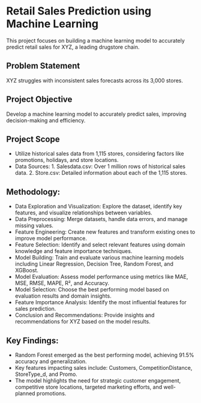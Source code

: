 # Retail Sales Prediction using Machine Learning
This project focuses on building a machine learning model to accurately predict retail sales for XYZ, a leading drugstore chain.

## Problem Statement
XYZ struggles with inconsistent sales forecasts across its 3,000 stores.

## Project Objective
Develop a machine learning model to accurately predict sales, improving decision-making and efficiency.

## Project Scope
  - Utilize historical sales data from 1,115 stores, considering factors like promotions, holidays, and store locations.
  - Data Sources:
        1. Salesdata.csv: Over 1 million rows of historical sales data.
        2. Store.csv: Detailed information about each of the 1,115 stores.
    
## Methodology:
  - Data Exploration and Visualization: Explore the dataset, identify key features, and visualize relationships between variables.
  - Data Preprocessing: Merge datasets, handle data errors, and manage missing values.
  - Feature Engineering: Create new features and transform existing ones to improve model performance.
  - Feature Selection: Identify and select relevant features using domain knowledge and feature importance techniques.
  - Model Building: Train and evaluate various machine learning models including Linear Regression, Decision Tree, Random Forest, and XGBoost.
  - Model Evaluation: Assess model performance using metrics like MAE, MSE, RMSE, MAPE, R², and Accuracy.
  - Model Selection: Choose the best performing model based on evaluation results and domain insights.
  - Feature Importance Analysis: Identify the most influential features for sales prediction.
  - Conclusion and Recommendations: Provide insights and recommendations for XYZ based on the model results.
    
## Key Findings:
  - Random Forest emerged as the best performing model, achieving 91.5% accuracy and generalization.
  - Key features impacting sales include: Customers, CompetitionDistance, StoreType_d, and Promo.
  - The model highlights the need for strategic customer engagement, competitive store locations, targeted marketing efforts, and well-planned promotions.
